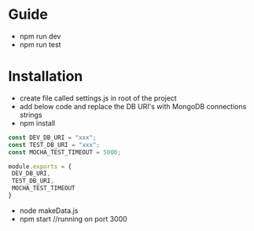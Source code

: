 # Guide

- npm run dev
- npm run test


# Installation
- create file called settings.js in root of the project
- add below code and replace the DB URI's with MongoDB connections strings
- npm install


```javascript
const DEV_DB_URI = "xxx";
const TEST_DB_URI = "xxx";
const MOCHA_TEST_TIMEOUT = 5000;

module.exports = {
 DEV_DB_URI,
 TEST_DB_URI,
 MOCHA_TEST_TIMEOUT
}
```

- node makeData.js
- npm start //running on port 3000

